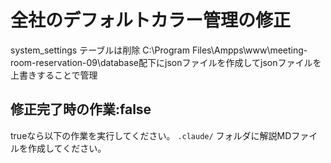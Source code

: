 # 全社のデフォルトカラー管理の修正

system_settings テーブルは削除
  C:\Program Files\Ampps\www\meeting-room-reservation-09\database配下にjsonファイルを作成してjsonファイルを上書きすることで管理


## 修正完了時の作業:false
trueなら以下の作業を実行してください。
`.claude/` フォルダに解説MDファイルを作成してください。